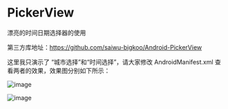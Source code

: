 # PickerView

漂亮的时间日期选择器的使用

第三方库地址：https://github.com/saiwu-bigkoo/Android-PickerView

这里我只演示了 “城市选择”和“时间选择”，请大家修改 AndroidManifest.xml 查看两者的效果，效果图分别如下所示：

![image](https://github.com/scp504677840/PickerView/blob/master/city.png)

![image](https://github.com/scp504677840/PickerView/blob/master/time.png)
